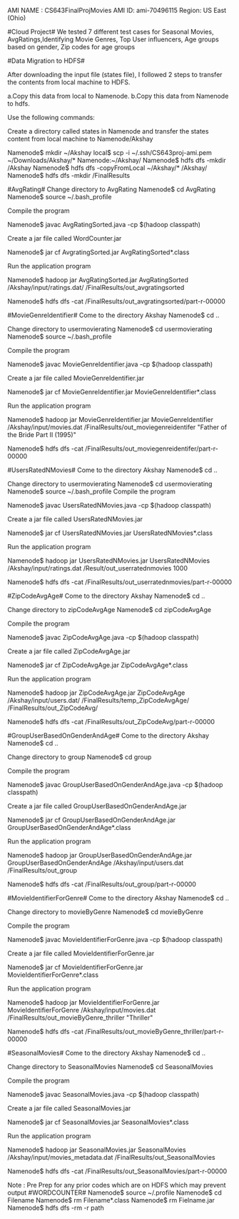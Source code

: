 AMI NAME : CS643FinalProjMovies
AMI ID: ami-70496115
Region: US East (Ohio)

#Cloud Project#
We tested 7 different test cases for Seasonal Movies, AvgRatings,Identifying Movie Genres, Top User influencers, Age groups based on gender, Zip codes for age groups

#Data Migration to HDFS#

After downloading the input file (states file), I followed 2 steps to transfer the contents from local machine to HDFS.

a.Copy this data from local to Namenode.
b.Copy this data from Namenode to hdfs.

Use the following commands:

Create a directory called states in Namenode and transfer the states content from local machine to Namenode/Akshay

Namenode$ mkdir ~/Akshay
local$ scp -i ~/.ssh/CS643proj-ami.pem ~/Downloads/Akshay/* Namenode:~/Akshay/
Namenode$ hdfs dfs -mkdir /Akshay
Namenode$ hdfs dfs -copyFromLocal ~/Akshay/* /Akshay/
Namenode$ hdfs dfs -mkdir /FinalResults

#AvgRating#
Change directory to AvgRating
Namenode$ cd AvgRating
Namenode$ source ~/.bash_profile

Compile the program

Namenode$ javac AvgRatingSorted.java -cp $(hadoop classpath)

Create a jar file called WordCounter.jar

Namenode$ jar cf AvgratingSorted.jar AvgRatingSorted*.class

Run the application program

Namenode$ hadoop jar AvgRatingSorted.jar AvgRatingSorted /Akshay/input/ratings.dat/ /FinalResults/out_avgratingsorted

Namenode$ hdfs dfs -cat /FinalResults/out_avgratingsorted/part-r-00000

#MovieGenreIdentifier#
Come to the directory Akshay
Namenode$ cd ..

Change directory to usermovierating
Namenode$ cd usermovierating
Namenode$ source ~/.bash_profile

Compile the program

Namenode$ javac MovieGenreIdentifier.java -cp $(hadoop classpath)

Create a jar file called MovieGenreIdentifier.jar

Namenode$ jar cf MovieGenreIdentifier.jar MovieGenreIdentifier*.class

Run the application program

Namenode$ hadoop jar MovieGenreIdentifier.jar MovieGenreIdentifier /Akshay/input/movies.dat /FinalResults/out_moviegenreidentifer "Father of the Bride Part II (1995)"

Namenode$ hdfs dfs -cat /FinalResults/out_moviegenreidentifer/part-r-00000

#UsersRatedNMovies#
Come to the directory Akshay
Namenode$ cd ..

Change directory to usermovierating
Namenode$ cd usermovierating
Namenode$ source ~/.bash_profile
Compile the program

Namenode$ javac UsersRatedNMovies.java -cp $(hadoop classpath)

Create a jar file called UsersRatedNMovies.jar

Namenode$ jar cf UsersRatedNMovies.jar UsersRatedNMovies*.class

Run the application program

Namenode$ hadoop jar UsersRatedNMovies.jar UsersRatedNMovies /Akshay/input/ratings.dat /Result/out_userratednmovies 1000

Namenode$ hdfs dfs -cat /FinalResults/out_userratednmovies/part-r-00000

#ZipCodeAvgAge#
Come to the directory Akshay
Namenode$ cd ..

Change directory to zipCodeAvgAge
Namenode$ cd zipCodeAvgAge

Compile the program

Namenode$ javac ZipCodeAvgAge.java -cp $(hadoop classpath)

Create a jar file called ZipCodeAvgAge.jar

Namenode$ jar cf ZipCodeAvgAge.jar ZipCodeAvgAge*.class

Run the application program

Namenode$ hadoop jar ZipCodeAvgAge.jar ZipCodeAvgAge /Akshay/input/users.dat/ /FinalResults/temp_ZipCodeAvgAge/ /FinalResults/out_ZipCodeAvg/

Namenode$ hdfs dfs -cat /FinalResults/out_ZipCodeAvg/part-r-00000

#GroupUserBasedOnGenderAndAge#
Come to the directory Akshay
Namenode$ cd ..

Change directory to group
Namenode$ cd group

Compile the program

Namenode$ javac GroupUserBasedOnGenderAndAge.java -cp $(hadoop classpath)

Create a jar file called GroupUserBasedOnGenderAndAge.jar

Namenode$ jar cf GroupUserBasedOnGenderAndAge.jar GroupUserBasedOnGenderAndAge*.class

Run the application program

Namenode$ hadoop jar GroupUserBasedOnGenderAndAge.jar GroupUserBasedOnGenderAndAge /Akshay/input/users.dat /FinalResults/out_group

Namenode$ hdfs dfs -cat /FinalResults/out_group/part-r-00000

#MovieIdentifierForGenre#
Come to the directory Akshay
Namenode$ cd ..

Change directory to movieByGenre
Namenode$ cd movieByGenre

Compile the program

Namenode$ javac MovieIdentifierForGenre.java -cp $(hadoop classpath)

Create a jar file called MovieIdentifierForGenre.jar

Namenode$ jar cf MovieIdentifierForGenre.jar MovieIdentifierForGenre*.class

Run the application program

Namenode$ hadoop jar MovieIdentifierForGenre.jar MovieIdentifierForGenre /Akshay/input/movies.dat /FinalResults/out_movieByGenre_thriller "Thriller"

Namenode$ hdfs dfs -cat /FinalResults/out_movieByGenre_thriller/part-r-00000

#SeasonalMovies#
Come to the directory Akshay
Namenode$ cd ..

Change directory to SeasonalMovies
Namenode$ cd SeasonalMovies

Compile the program

Namenode$ javac SeasonalMovies.java -cp $(hadoop classpath)

Create a jar file called SeasonalMovies.jar

Namenode$ jar cf SeasonalMovies.jar SeasonalMovies*.class

Run the application program

Namenode$ hadoop jar SeasonalMovies.jar SeasonalMovies /Akshay/input/movies_metadata.dat /FinalResults/out_SeasonalMovies

Namenode$ hdfs dfs -cat /FinalResults/out_SeasonalMovies/part-r-00000

Note : Pre Prep for any prior codes which are on HDFS which may prevent output
#WORDCOUNTER#
Namenode$ source ~/.profile
Namenode$ cd Filename
Namenode$ rm Filename*.class
Namenode$ rm Fielname.jar
Namenode$ hdfs dfs -rm -r path
